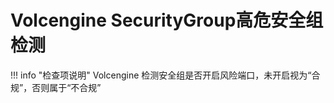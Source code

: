 # Volcengine SecurityGroup高危安全组检测

!!! info "检查项说明"
    Volcengine  检测安全组是否开启风险端口，未开启视为“合规”，否则属于“不合规”